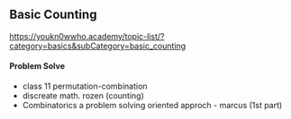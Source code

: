 ## Basic Counting

https://youkn0wwho.academy/topic-list/?category=basics&subCategory=basic_counting

#### Problem Solve

- class 11 permutation-combination
- discreate math. rozen (counting)
- Combinatorics a problem solving oriented approch - marcus (1st part)
